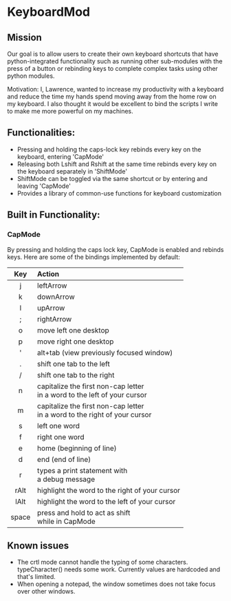 # KeyboardMod

## Mission
Our goal is to allow users to create their own keyboard shortcuts that
have python-integrated functionality such as running other sub-modules with the press of a 
button or rebinding keys to complete complex tasks using other python modules.

Motivation: I, Lawrence, wanted to increase my productivity with a keyboard and reduce the time 
my hands spend moving away from the home row on my keyboard. I also thought it would be excellent
to bind the scripts I write to make me more powerful on my machines.

## Functionalities:
- Pressing and holding the caps-lock key rebinds every key on the keyboard, entering 'CapMode'
- Releasing both Lshift and Rshift at the same time rebinds every key on the keyboard separately in 'ShiftMode'
- ShiftMode can be toggled via the same shortcut or by entering and leaving 'CapMode'
- Provides a library of common-use functions for keyboard customization 


## Built in Functionality:

### CapMode 
By pressing and holding the caps lock key, CapMode is enabled and rebinds keys. Here are some
of the bindings implemented by default:

| Key | Action                                                                         |
|:---:|:-------------------------------------------------------------------------------|
|  j  | leftArrow                                                                      |
|  k  | downArrow                                                                      |
|  l  | upArrow                                                                        |
|  ;  | rightArrow                                                                     |
|  o  | move left one desktop                                                          |
|  p  | move right one desktop                                                         |
|  '  | alt+tab (view previously focused window)                                       |
|  .  | shift one tab to the left                                                      |
|  /  | shift one tab to the right                                                     |
|  n  | capitalize the first non-cap letter <br> in a word to the left of your cursor  |
|  m  | capitalize the first non-cap letter <br> in a word to the right of your cursor |
|  s  | left one word                                                                  |
|  f  | right one word                                                                 |
|  e  | home (beginning of line)                                                       |
|  d  | end (end of line)                                                              |
|  r  | types a print statement with <br> a debug message                              |
| rAlt | highlight the word to the right of your cursor                                 |
| lAlt | highlight the word to the left of your cursor                                  |
| space | press and hold to act as shift <br> while in CapMode                           |




## Known issues

- The crtl mode cannot handle the typing of some characters. typeCharacter() needs some work. Currently values are hardcoded and that's limited.
- When opening a notepad, the window sometimes does not take focus over other windows.

